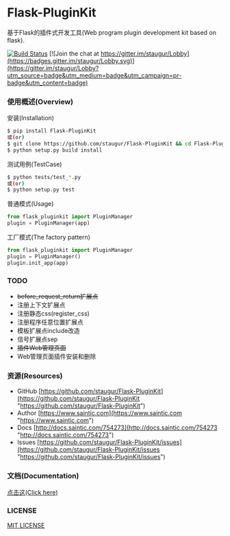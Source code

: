 # Flask-PluginKit

基于Flask的插件式开发工具(Web program plugin development kit based on flask).

[![Build Status](https://travis-ci.com/staugur/Flask-PluginKit.svg?branch=master)](https://travis-ci.com/staugur/Flask-PluginKit) [![Join the chat at https://gitter.im/staugur/Lobby](https://badges.gitter.im/staugur/Lobby.svg)](https://gitter.im/staugur/Lobby?utm_source=badge&utm_medium=badge&utm_campaign=pr-badge&utm_content=badge)


### 使用概述(Overview)

安装(Installation)

```bash
$ pip install Flask-PluginKit
或(or)
$ git clone https://github.com/staugur/Flask-PluginKit && cd Flask-PluginKit
$ python setup.py build install
```

测试用例(TestCase)

```bash
$ python tests/test_*.py
或(or)
$ python setup.py test
```

普通模式(Usage)

```python
from flask_pluginkit import PluginManager
plugin = PluginManager(app)
```

工厂模式(The factory pattern)

```python
from flask_pluginkit import PluginManager
plugin = PluginManager()
plugin.init_app(app)
```


### TODO

- ~~before_request_return扩展点~~
- 注册上下文扩展点
- 注册静态css(register_css)
- 注册程序任意位置扩展点
- 模板扩展点include改造
- 信号扩展点sep
- ~~插件Web管理页面~~
- Web管理页面插件安装和删除


### 资源(Resources)

* GitHub [https://github.com/staugur/Flask-PluginKit](https://github.com/staugur/Flask-PluginKit "https://github.com/staugur/Flask-PluginKit")
* Author [https://www.saintic.com](https://www.saintic.com "https://www.saintic.com")
* Docs [http://docs.saintic.com/754273](http://docs.saintic.com/754273 "http://docs.saintic.com/754273")
* Issues [https://github.com/staugur/Flask-PluginKit/issues](https://github.com/staugur/Flask-PluginKit/issues "https://github.com/staugur/Flask-PluginKit/issues")


### 文档(Documentation)

[点击这(Click here)](http://docs.saintic.com/754273)


### LICENSE

[MIT LICENSE](http://flask.pocoo.org/docs/license/#flask-license)

